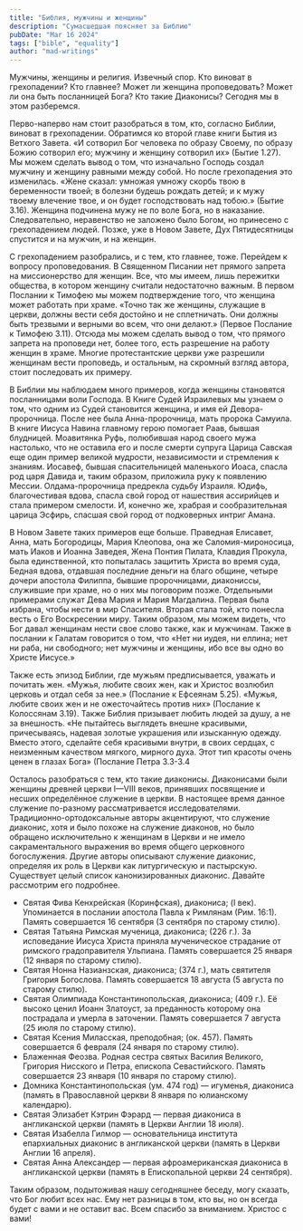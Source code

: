 ```yaml
---
title: "Библия, мужчины и женщины"
description: "Сумасшедшая поясняет за Библию"
pubDate: "Mar 16 2024"
tags: ["bible", "equality"]
author: "mad-writings"
---
```


Мужчины, женщины и религия. Извечный спор. Кто виноват в грехопадении? Кто главнее? Может ли женщина проповедовать? Может ли она быть посланницей Бога? Кто такие Диаконисы? Сегодня мы в этом разберемся.

Перво-наперво нам стоит разобраться в том, кто, согласно Библии, виноват в грехопадении. Обратимся ко второй главе книги Бытия из Ветхого Завета. «И сотворил Бог человека по образу Своему, по образу Божию сотворил его; мужчину и женщину сотворил их» (Бытие 1.27). Мы можем сделать вывод о том, что изначально Господь создал мужчину и женщину равными между собой. Но после грехопадения это изменилась. «Жене сказал: умножая умножу скорбь твою в беременности твоей; в болезни будешь рождать детей; и к мужу твоему влечение твое, и он будет господствовать над тобою.» (Бытие 3.16). Женщина подчинена мужу не по воле Бога, но в наказание. Следовательно, неравенство не заложено было Богом, но принесено с грехопадением людей. Позже, уже в Новом Завете, Дух Пятидесятницы спустится и на мужчин, и на женщин.

С грехопадением разобрались, и с тем, кто главнее, тоже. Перейдем к вопросу проповедования. В Священном Писании нет прямого запрета на миссионерство для женщин. Все, что мы имеем, лишь пережитки общества, в котором женщину считали недостаточно важным. В первом Послании к Тимофею мы можем подтверждение того, что женщина может работать при храме. «Точно так же женщины, служащие в церкви, должны вести себя достойно и не сплетничать. Они должны быть трезвыми и верными во всем, что они делают.» (Первое Послание к Тимофею 3.11). Отсюда мы можем сделать вывод о том, что прямого запрета на проповеди нет, более того, есть разрешение на работу женщин в храме. Многие протестантские церкви уже разрешили женщинам вести проповедь, и остальным, на скромный взгляд автора, стоит последовать их примеру.

В Библии мы наблюдаем много примеров, когда женщины становятся посланницами воли Господа. В Книге Судей Израилевых мы узнаем о том, что одним из Судей становится женщина, и имя ей Девора-пророчница. После нее была Анна-пророчница, мать пророка Самуила. В книге Иисуса Навина главному герою помогает Раав, бывшая блудницей. Моавитянка Руфь, полюбившая народ своего мужа настолько, что не оставила его и после смерти супруга Царица Савская еще один пример великой мудрости, независимости и стремления к знаниям. Иосавеф, бывшая спасительницей маленького Иоаса, спасла род царя Давида и, таким образом, приложила руку к появлению Мессии. Олдама-пророчница предрекла судьбу Израиля. Юдифь, благочестивая вдова, спасла свой город от нашествия ассирийцев и стала примером смелости. И, конечно же, храбрая и сообразительная царица Эсфирь, спасшая свой город от подковерных интриг Амана.

В Новом Завете таких примеров еще больше. Праведная Елисавет, Анна, мать Богородицы, Мария Клеопова, она же Саломия-мироносица, мать Иаков и Иоанна Заведея, Жена Понтия Пилата, Клавдия Прокула, была единственной, кто попыталась защитить Христа во время суда, Бедная вдова, отдавшая последние деньги на благо общине, четыре дочери апостола Филиппа, бывшие пророчницами, диакониссы, служившие при храме, но о них мы поговорим позже. Отдельными примерами служат Дева Мария и Мария Магдалина. Первая была избрана, чтобы нести в мир Спасителя. Вторая стала той, кто понесла весть о Его Воскресении миру. Таким образом, мы можем видеть, что Бог давал женщинам нести свое слово также, как и мужчинам. Также в послании к Галатам говорится о том, что «Нет ни иудея, ни еллина; нет ни раба, ни свободного; нет мужчины и женщины, ибо все вы одно во Христе Иисусе.»

Также есть эпизод Библии, где мужьям предписывается, уважать и почитать жен. «Мужья, любите своих жен, как и Христос возлюбил церковь и отдал себя за нее.» (Послание к Ефсеянам 5.25). «Мужья, любите своих жен и не ожесточайтесь против них» (Послание к Колоссянам 3.19). Также Библия призывает любить людей за душу, а не за внешность. «Не пытайтесь выглядеть внешне красивыми, причесываясь, надевая золотые украшения или изысканную одежду. Вместо этого, сделайте себя красивыми внутри, в своих сердцах, с неизменным качеством мягкого, мирного духа. Этот тип красоты очень ценен в глазах Бога» (Послание Петра 3.3-3.4

Осталось разобраться с тем, кто такие диаконисы. Диаконисами были женщины древней церкви I—VIII веков, принявших посвящение и несших определённое служение в церкви. В настоящее время данное служение по-разному рассматривается исследователями. Традиционно-ортодоксальные авторы акцентируют, что служение диаконис, хотя и было похоже на служение диаконов, но было обращено исключительно к женщинам в Церкви и не имело сакраментального выражения во время общего церковного богослужения. Другие авторы описывают служение диаконис, определяя их роль в Церкви как литургическую и пастырскую. Существует целый список канонизированных диаконис. Давайте рассмотрим его подробнее.

- Святая Фива Кенхрейская (Коринфская), диакониса; (I век). Упоминается в послании апостола Павла к Римлянам (Рим. 16:1). Память совершается 16 сентября (3 сентября по старому стилю).
- Святая Татьяна Римская мученица, диакониса; (226 г.). За исповедание Иисуса Христа приняла мученическое страдание от римского градоправителя Ульпиана. Память совершается 25 января (12 января по старому стилю).
- Святая Нонна Назианзская, диакониса; (374 г.), мать святителя Григория Богослова. Память совершается 18 августа (5 августа по старому стилю).
- Святая Олимпиада Константинопольская, диакониса; (409 г.). Её высоко ценил Иоанн Златоуст, за преданность которому она пострадала и умерла в заточении. Память совершается 7 августа (25 июля по старому стилю).
- Святая Ксения Миласская, преподобная; (ок. 457). Память совершается 6 февраля (24 января по старому стилю).
- Блаженная Феозва. Родная сестра святых Василия Великого, Григория Нисского и Петра, епископа Севастийского. Память совершается 23 января (10 января по старому стилю).
- Домника Константинопольская (ум. 474 год) — игуменья, диакониса (память в Православной церкви 8 января по юлианскому календарю).
- Святая Элизабет Кэтрин Фэрард — первая диакониса в англиканской церкви (память в Церкви Англии 18 июля).
- Святая Изабелла Гилмор — основательница института епархиальных диаконис в англиканской церкви (память в Церкви Англии 16 апреля).
- Святая Анна Александер — первая афроамериканская диакониса в англиканской церкви (память в Епископальной церкви 24 сентября).

Таким образом, подытоживая нашу сегодняшнее беседу, могу сказать, что Бог любит всех нас. Ему нет разницы в том, кто вы, но он всегда будет с вами и не оставит вас. Всем спасибо за вниманием. Христос с вами!
